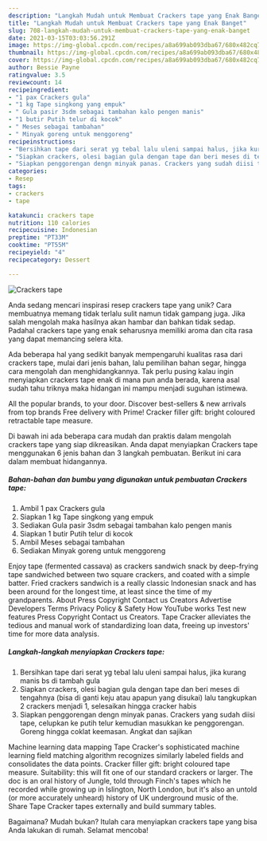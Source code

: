 ```yaml
---
description: "Langkah Mudah untuk Membuat Crackers tape yang Enak Banget"
title: "Langkah Mudah untuk Membuat Crackers tape yang Enak Banget"
slug: 708-langkah-mudah-untuk-membuat-crackers-tape-yang-enak-banget
date: 2021-03-15T03:03:56.291Z
image: https://img-global.cpcdn.com/recipes/a8a699ab093dba67/680x482cq70/crackers-tape-foto-resep-utama.jpg
thumbnail: https://img-global.cpcdn.com/recipes/a8a699ab093dba67/680x482cq70/crackers-tape-foto-resep-utama.jpg
cover: https://img-global.cpcdn.com/recipes/a8a699ab093dba67/680x482cq70/crackers-tape-foto-resep-utama.jpg
author: Bessie Payne
ratingvalue: 3.5
reviewcount: 14
recipeingredient:
- "1 pax Crackers gula"
- "1 kg Tape singkong yang empuk"
- " Gula pasir 3sdm sebagai tambahan kalo pengen manis"
- "1 butir Putih telur di kocok"
- " Meses sebagai tambahan"
- " Minyak goreng untuk menggoreng"
recipeinstructions:
- "Bersihkan tape dari serat yg tebal lalu uleni sampai halus, jika kurang manis bs di tambah gula"
- "Siapkan crackers, olesi bagian gula dengan tape dan beri meses di tengahnya (bisa di ganti keju atau apapun yang disukai) lalu tangkupkan 2 crackers menjadi 1, selesaikan hingga cracker habis"
- "Siapkan penggorengan dengn minyak panas. Crackers yang sudah diisi tape, celupkan ke putih telur kemudian masukkan ke penggorengan. Goreng hingga coklat keemasan. Angkat dan sajikan"
categories:
- Resep
tags:
- crackers
- tape

katakunci: crackers tape 
nutrition: 110 calories
recipecuisine: Indonesian
preptime: "PT33M"
cooktime: "PT55M"
recipeyield: "4"
recipecategory: Dessert

---
```



![Crackers tape](https://img-global.cpcdn.com/recipes/a8a699ab093dba67/680x482cq70/crackers-tape-foto-resep-utama.jpg)

Anda sedang mencari inspirasi resep crackers tape yang unik? Cara membuatnya memang tidak terlalu sulit namun tidak gampang juga. Jika salah mengolah maka hasilnya akan hambar dan bahkan tidak sedap. Padahal crackers tape yang enak seharusnya memiliki aroma dan cita rasa yang dapat memancing selera kita.

Ada beberapa hal yang sedikit banyak mempengaruhi kualitas rasa dari crackers tape, mulai dari jenis bahan, lalu pemilihan bahan segar, hingga cara mengolah dan menghidangkannya. Tak perlu pusing kalau ingin menyiapkan crackers tape enak di mana pun anda berada, karena asal sudah tahu triknya maka hidangan ini mampu menjadi suguhan istimewa.

All the popular brands, to your door. Discover best-sellers &amp; new arrivals from top brands Free delivery with Prime! Cracker filler gift: bright coloured retractable tape measure.


Di bawah ini ada beberapa cara mudah dan praktis dalam mengolah crackers tape yang siap dikreasikan. Anda dapat menyiapkan Crackers tape menggunakan 6 jenis bahan dan 3 langkah pembuatan. Berikut ini cara dalam membuat hidangannya.

<!--inarticleads1-->

##### Bahan-bahan dan bumbu yang digunakan untuk pembuatan Crackers tape:

1. Ambil 1 pax Crackers gula
1. Siapkan 1 kg Tape singkong yang empuk
1. Sediakan  Gula pasir 3sdm sebagai tambahan kalo pengen manis
1. Siapkan 1 butir Putih telur di kocok
1. Ambil  Meses sebagai tambahan
1. Sediakan  Minyak goreng untuk menggoreng


Enjoy tape (fermented cassava) as crackers sandwich snack by deep-frying tape sandwiched between two square crackers, and coated with a simple batter. Fried crackers sandwich is a really classic Indonesian snack and has been around for the longest time, at least since the time of my grandparents. About Press Copyright Contact us Creators Advertise Developers Terms Privacy Policy &amp; Safety How YouTube works Test new features Press Copyright Contact us Creators. Tape Cracker alleviates the tedious and manual work of standardizing loan data, freeing up investors&#39; time for more data analysis. 

<!--inarticleads2-->

##### Langkah-langkah menyiapkan Crackers tape:

1. Bersihkan tape dari serat yg tebal lalu uleni sampai halus, jika kurang manis bs di tambah gula
1. Siapkan crackers, olesi bagian gula dengan tape dan beri meses di tengahnya (bisa di ganti keju atau apapun yang disukai) lalu tangkupkan 2 crackers menjadi 1, selesaikan hingga cracker habis
1. Siapkan penggorengan dengn minyak panas. Crackers yang sudah diisi tape, celupkan ke putih telur kemudian masukkan ke penggorengan. Goreng hingga coklat keemasan. Angkat dan sajikan


Machine learning data mapping Tape Cracker&#39;s sophisticated machine learning field matching algorithm recognizes similarly labeled fields and consolidates the data points. Cracker filler gift: bright coloured tape measure. Suitability: this will fit one of our standard crackers or larger. The doc is an oral history of Jungle, told through Finch&#39;s tapes which he recorded while growing up in Islington, North London, but it&#39;s also an untold (or more accurately unheard) history of UK underground music of the. Share Tape Cracker tapes externally and build summary tables. 

Bagaimana? Mudah bukan? Itulah cara menyiapkan crackers tape yang bisa Anda lakukan di rumah. Selamat mencoba!
